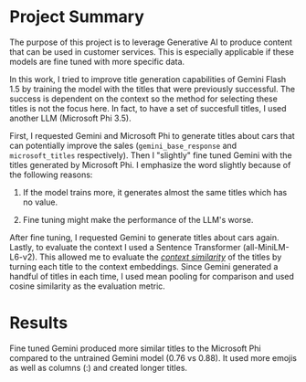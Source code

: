 # Project Summary

The purpose of this project is to leverage Generative AI to produce content that can be used in customer services. This is especially applicable if these models are fine tuned with more specific data.


In this work, I tried to improve  title generation capabilities of Gemini Flash 1.5 by training the model with the titles that were previously successful. The success is dependent on the context so the method for selecting these titles is not the focus here. In fact, to have a set of succesfull titles, I used another LLM (Microsoft Phi 3.5).

First, I requested Gemini and Microsoft Phi to generate titles about cars that can potentially improve the sales (`gemini_base_response` and `microsoft_titles` respectively). Then I "slightly" fine tuned Gemini with the titles generated by Microsoft Phi. I emphasize the word slightly because of the following reasons:

1. If the model trains more, it generates almost the same titles which has no value.

2. Fine tuning might make the performance of the LLM's worse.

After fine tuning, I requested Gemini to generate titles about cars again. Lastly, to evaluate the context I used a Sentence Transformer (all-MiniLM-L6-v2). This allowed me to evaluate the [*context similarity*](https://huggingface.co/sentence-transformers/all-MiniLM-L6-v2#:~:text=Our%20model%20is%20intended%20to%20be%20used%20as%20a%20sentence%20and%20short%20paragraph%20encoder.%20Given%20an%20input%20text%2C%20it%20outputs%20a%20vector%20which%20captures%20the%20semantic%20information.%20The%20sentence%20vector%20may%20be%20used%20for%20information%20retrieval%2C%20clustering%20or%20sentence%20similarity%20tasks.) of the titles by turning each title to the context embeddings. Since Gemini generated a handful of titles in each time, I used mean pooling for comparison and used cosine similarity as the evaluation metric.

# Results

Fine tuned Gemini produced more similar titles to the Microsoft Phi compared to the untrained Gemini model (0.76 vs 0.88). It used more emojis as well as columns (:) and created longer titles.


